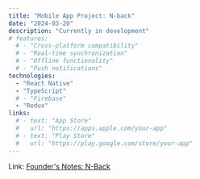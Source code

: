 ```yaml
---
title: "Mobile App Project: N-back"
date: "2024-03-20"
description: "Currently in development"
# features:
  # - "Cross-platform compatibility"
  # - "Real-time synchronization"
  # - "Offline functionality"
  # - "Push notifications"
technologies:
  - "React Native"
  - "TypeScript"
  # - "Firebase"
  - "Redux"
links:
  # - text: "App Store"
  #   url: "https://apps.apple.com/your-app"
  # - text: "Play Store"
  #   url: "https://play.google.com/store/your-app"
---
```


Link: [Founder's Notes: N-Back](https://brandonshoop.com/projects/nback-app)